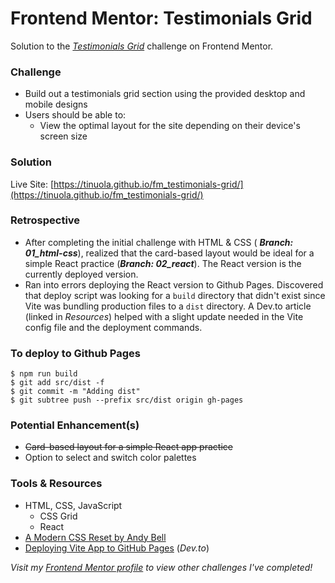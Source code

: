 # Frontend Mentor: Testimonials Grid

Solution to the _[Testimonials Grid](https://www.frontendmentor.io/challenges/testimonials-grid-section-Nnw6J7Un7)_ challenge on Frontend Mentor.

### Challenge

- Build out a testimonials grid section using the provided desktop and mobile designs
- Users should be able to:
  - View the optimal layout for the site depending on their device's screen size

### Solution

Live Site: [https://tinuola.github.io/fm_testimonials-grid/](https://tinuola.github.io/fm_testimonials-grid/)

### Retrospective

- After completing the initial challenge with HTML & CSS ( **_Branch: 01_html-css_**), realized that the card-based layout would be ideal for a simple React practice (**_Branch: 02_react_**). The React version is the currently deployed version.
- Ran into errors deploying the React version to Github Pages. Discovered that deploy script was looking for a `build` directory that didn't exist since Vite was bundling production files to a `dist` directory. A Dev.to article (linked in _Resources_) helped with a slight update needed in the Vite config file and the deployment commands.

### To deploy to Github Pages

```
$ npm run build
$ git add src/dist -f
$ git commit -m "Adding dist"
$ git subtree push --prefix src/dist origin gh-pages
```

### Potential Enhancement(s)

- ~~Card-based layout for a simple React app practice~~
- Option to select and switch color palettes

### Tools & Resources

- HTML, CSS, JavaScript
  - CSS Grid
  - React
- [A Modern CSS Reset by Andy Bell](https://piccalil.li/blog/a-modern-css-reset/)
- [Deploying Vite App to GitHub Pages](https://dev.to/shashannkbawa/deploying-vite-app-to-github-pages-3ane) (_Dev.to_)

_Visit my [Frontend Mentor profile](https://www.frontendmentor.io/profile/tinuola) to view other challenges I've completed!_
